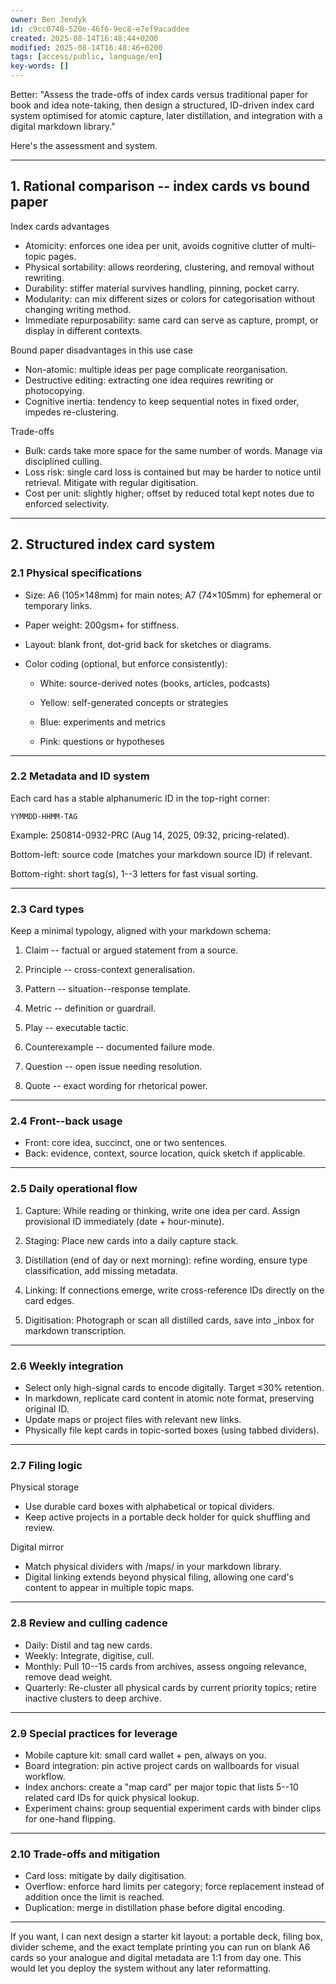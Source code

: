 ```yaml
---
owner: Ben Jendyk
id: c9cc0748-520e-46f6-9ec8-e7ef9acaddee
created: 2025-08-14T16:48:44+0200
modified: 2025-08-14T16:48:46+0200
tags: [access/public, language/en]
key-words: []
---
```


Better: "Assess the trade-offs of index cards versus traditional paper for book and idea note-taking, then design a structured, ID-driven index card system optimised for atomic capture, later distillation, and integration with a digital markdown library."

  

Here's the assessment and system.

* * *

## 1. Rational comparison -- index cards vs bound paper

  

Index cards advantages

- Atomicity: enforces one idea per unit, avoids cognitive clutter of multi-topic pages.
- Physical sortability: allows reordering, clustering, and removal without rewriting.
- Durability: stiffer material survives handling, pinning, pocket carry.
- Modularity: can mix different sizes or colors for categorisation without changing writing method.
- Immediate repurposability: same card can serve as capture, prompt, or display in different contexts.

  

Bound paper disadvantages in this use case

- Non-atomic: multiple ideas per page complicate reorganisation.
- Destructive editing: extracting one idea requires rewriting or photocopying.
- Cognitive inertia: tendency to keep sequential notes in fixed order, impedes re-clustering.

  

Trade-offs

- Bulk: cards take more space for the same number of words. Manage via disciplined culling.
- Loss risk: single card loss is contained but may be harder to notice until retrieval. Mitigate with regular digitisation.
- Cost per unit: slightly higher; offset by reduced total kept notes due to enforced selectivity.
* * *

## 2. Structured index card system

  

### 2.1 Physical specifications

- Size: A6 (105×148mm) for main notes; A7 (74×105mm) for ephemeral or temporary links.
- Paper weight: 200gsm+ for stiffness.
- Layout: blank front, dot-grid back for sketches or diagrams.
- Color coding (optional, but enforce consistently):

    - White: source-derived notes (books, articles, podcasts)

    - Yellow: self-generated concepts or strategies

    - Blue: experiments and metrics

    - Pink: questions or hypotheses
* * *

### 2.2 Metadata and ID system

  

Each card has a stable alphanumeric ID in the top-right corner:
    
    
    YYMMDD-HHMM-TAG

Example: 250814-0932-PRC (Aug 14, 2025, 09:32, pricing-related).

  

Bottom-left: source code (matches your markdown source ID) if relevant.

Bottom-right: short tag(s), 1--3 letters for fast visual sorting.

* * *

### 2.3 Card types

  

Keep a minimal typology, aligned with your markdown schema:

1. Claim -- factual or argued statement from a source.

2. Principle -- cross-context generalisation.

3. Pattern -- situation--response template.

4. Metric -- definition or guardrail.

5. Play -- executable tactic.

6. Counterexample -- documented failure mode.

7. Question -- open issue needing resolution.

8. Quote -- exact wording for rhetorical power.
* * *

### 2.4 Front--back usage

- Front: core idea, succinct, one or two sentences.
- Back: evidence, context, source location, quick sketch if applicable.
* * *

### 2.5 Daily operational flow

1. Capture: While reading or thinking, write one idea per card. Assign provisional ID immediately (date + hour-minute).

2. Staging: Place new cards into a daily capture stack.

3. Distillation (end of day or next morning): refine wording, ensure type classification, add missing metadata.

4. Linking: If connections emerge, write cross-reference IDs directly on the card edges.

5. Digitisation: Photograph or scan all distilled cards, save into _inbox for markdown transcription.

* * *

### 2.6 Weekly integration

- Select only high-signal cards to encode digitally. Target ≤30% retention.
- In markdown, replicate card content in atomic note format, preserving original ID.
- Update maps or project files with relevant new links.
- Physically file kept cards in topic-sorted boxes (using tabbed dividers).
* * *

### 2.7 Filing logic

  

Physical storage

- Use durable card boxes with alphabetical or topical dividers.
- Keep active projects in a portable deck holder for quick shuffling and review.

  

Digital mirror

- Match physical dividers with /maps/ in your markdown library.
- Digital linking extends beyond physical filing, allowing one card's content to appear in multiple topic maps.
* * *

### 2.8 Review and culling cadence

- Daily: Distil and tag new cards.
- Weekly: Integrate, digitise, cull.
- Monthly: Pull 10--15 cards from archives, assess ongoing relevance, remove dead weight.
- Quarterly: Re-cluster all physical cards by current priority topics; retire inactive clusters to deep archive.
* * *

### 2.9 Special practices for leverage

- Mobile capture kit: small card wallet + pen, always on you.
- Board integration: pin active project cards on wallboards for visual workflow.
- Index anchors: create a "map card" per major topic that lists 5--10 related card IDs for quick physical lookup.
- Experiment chains: group sequential experiment cards with binder clips for one-hand flipping.
* * *

### 2.10 Trade-offs and mitigation

- Card loss: mitigate by daily digitisation.
- Overflow: enforce hard limits per category; force replacement instead of addition once the limit is reached.
- Duplication: merge in distillation phase before digital encoding.
* * *

If you want, I can next design a starter kit layout: a portable deck, filing box, divider scheme, and the exact template printing you can run on blank A6 cards so your analogue and digital metadata are 1:1 from day one. This would let you deploy the system without any later reformatting.